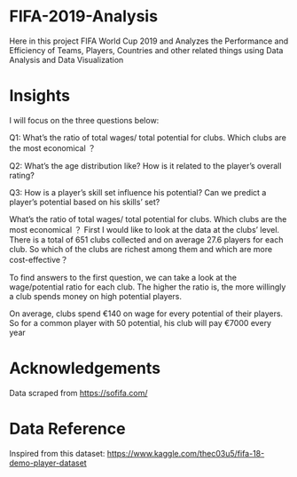 # FIFA-2019-Analysis
Here in this project FIFA World Cup 2019 and Analyzes the Performance and Efficiency of Teams, Players, Countries and other related things using Data Analysis and Data Visualization

# Insights

I will focus on the three questions below:

Q1: What’s the ratio of total wages/ total potential for clubs. Which clubs are the most economical ？

Q2: What’s the age distribution like? How is it related to the player’s overall rating?

Q3: How is a player’s skill set influence his potential? Can we predict a player’s potential based on his skills’ set?

What’s the ratio of total wages/ total potential for clubs. Which clubs are the most economical ？
First I would like to look at the data at the clubs’ level. There is a total of 651 clubs collected and on average 27.6 players for each club. So which of the clubs are richest among them and which are more cost-effective？

To find answers to the first question, we can take a look at the wage/potential ratio for each club. The higher the ratio is, the more willingly a club spends money on high potential players.

On average, clubs spend €140 on wage for every potential of their players. So for a common player with 50 potential, his club will pay €7000 every year


# Acknowledgements
Data scraped from https://sofifa.com/

# Data Reference
Inspired from this dataset: https://www.kaggle.com/thec03u5/fifa-18-demo-player-dataset
